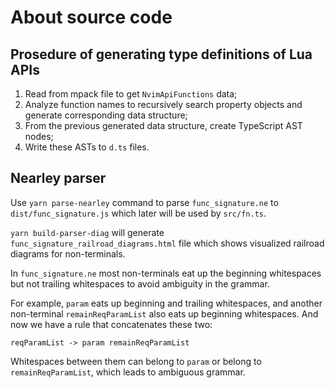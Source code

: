 # About source code

## Prosedure of generating type definitions of Lua APIs

1. Read from mpack file to get `NvimApiFunctions` data;
1. Analyze function names to recursively search property objects and generate
corresponding data structure;
1. From the previous generated data structure, create TypeScript AST nodes;
1. Write these ASTs to `d.ts` files.

## Nearley parser

Use `yarn parse-nearley` command to parse `func_signature.ne` to
`dist/func_signature.js` which later will be used by `src/fn.ts`.

`yarn build-parser-diag` will generate `func_signature_railroad_diagrams.html`
file which shows visualized railroad diagrams for non-terminals.

In `func_signature.ne` most non-terminals eat up the beginning whitespaces
but not trailing whitespaces to avoid ambiguity in the grammar.

For example, `param` eats up beginning and trailing whitespaces,
and another non-terminal `remainReqParamList` also eats up beginning whitespaces.
And now we have a rule that concatenates these two:

```nearley
reqParamList -> param remainReqParamList
```

Whitespaces between them can belong to `param` or belong to `remainReqParamList`,
which leads to ambiguous grammar.

